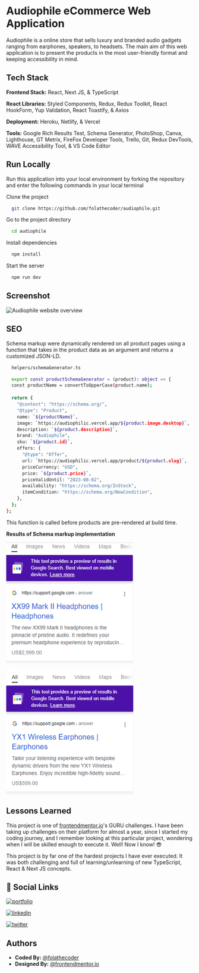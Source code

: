 
# Audiophile eCommerce Web Application

Audiophile is a online store that sells luxury and branded audio gadgets ranging from earphones, speakers, to headsets. The main aim of this web application is to present the products in the most user-friendly format and keeping accessibility in mind. 


## Tech Stack

**Frontend Stack:** React, Next JS, & TypeScript

**React Libraries:** Styled Components, Redux,  Redux Toolkit, React HookForm, Yup Validation, React Toastify, & Axios 

**Deployment:** Heroku, Netlify, & Vercel 

**Tools:** Google Rich Results Test, Schema Generator, PhotoShop, Canva, Lighthouse, GT Metrix, FireFox Developer Tools, Trello, Git, Redux DevTools, WAVE Accessibility Tool, & VS Code Editor  


## Run Locally

Run this application into your local environment by forking the repository and enter the following commands in your local terminal

Clone the project

```bash
  git clone https://github.com/folathecoder/audiophile.git
```

Go to the project directory

```bash
  cd audiophile
```

Install dependencies

```bash
  npm install
```

Start the server

```bash
  npm run dev
```


## Screenshot

![Audiophile website overview](./public/audiophile.gif)


## SEO 

Schema markup were dynamically rendered on all product pages using a function that takes in the product data as an argument and returns a customized JSON-LD. 

```bash
  helpers/schemaGenerator.ts
```

```bash
  export const productSchemaGenerator = (product): object => {
  const productName = convertToUpperCase(product.name);

  return {
    "@context": "https://schema.org/",
    "@type": "Product",
    name: `${productName}`,
    image: `https://audiophilic.vercel.app/${product.image.desktop}`,
    description: `${product.description}`,
    brand: "Audiophile",
    sku: `${product.id}`,
    offers: {
      "@type": "Offer",
      url: `https://audiophilic.vercel.app/product/${product.slug}`,
      priceCurrency: "USD",
      price: `${product.price}`,
      priceValidUntil: "2023-08-02",
      availability: "https://schema.org/InStock",
      itemCondition: "https://schema.org/NewCondition",
    },
  };
};
```

This function is called before products are pre-rendered at build time.


**Results of Schema markup implementation**

![Audiophile website overview](./public/schema-1.png)

![Audiophile website overview](./public/schema-2.png)


## Lessons Learned

This project is one of [frontendmentor.io](https://frontendmentor.io)'s GURU challenges. I have been taking up challenges on their platform for almost a year, since I started my coding journey, and I remember looking at this particular project, wondering when I will be skilled enough to execute it. Well! Now I know! 😎

This project is by far one of the hardest projects I have ever executed. It was both challenging and full of learning/unlearning of new TypeScript, React & Next JS concepts. 


## 🔗 Social Links

[![portfolio](https://img.shields.io/badge/my_portfolio-000?style=for-the-badge&logo=ko-fi&logoColor=white)](https://folarin.dev/)

[![linkedin](https://img.shields.io/badge/linkedin-0A66C2?style=for-the-badge&logo=linkedin&logoColor=white)](https://linkedin.com/in/akinloye-folarin)

[![twitter](https://img.shields.io/badge/twitter-1DA1F2?style=for-the-badge&logo=twitter&logoColor=white)](https://twitter.com/folathecoder)


## Authors

- **Coded By:** [@folathecoder](https://www.github.com/folathecoder)
- **Designed By:** [@frontendmentor.io](https://frontendmentor.io)

